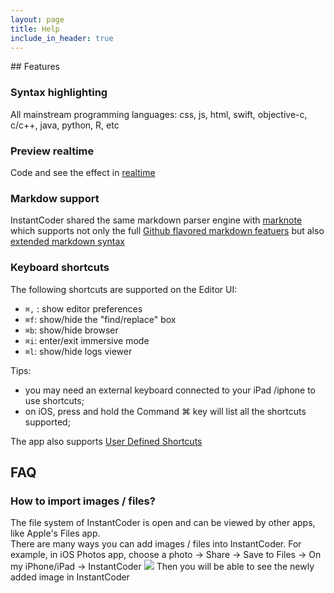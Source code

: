 ```yaml
---
layout: page
title: Help
include_in_header: true
---
```

<div id="toc"></div>
## Features

### Syntax highlighting
All mainstream programming languages: css, js, html, swift, objective-c, c/c++, java, python, R, etc

### Preview realtime
Code and see the effect in [realtime](/InstantCoder/realtime/)

### Markdow support
InstantCoder shared the same markdown parser engine with [marknote](https://marknoteapp.com/) which supports not only the full
[Github flavored markdown featuers](https://marknoteapp.com/doc/Markdown%20Quick%20Reference) but also [extended markdown syntax](https://marknoteapp.com/doc/extended%20markdown) 

### Keyboard shortcuts

The following shortcuts are supported on the Editor UI:   
- `⌘,` : show editor preferences
- `⌘f`: show/hide the "find/replace" box
- `⌘b`: show/hide browser
- `⌘i`: enter/exit immersive mode
- `⌘l`: show/hide logs viewer

Tips: 
- you may need an external keyboard connected to your iPad /iphone to use shortcuts;
- on iOS, press and hold the Command ⌘ key will list all the shortcuts supported;

The app also supports [User Defined Shortcuts](../user-defined-shortcuts/)


## FAQ
### How to import images / files?

The file system of InstantCoder is open and can be viewed by other apps, like Apple's Files app.   
There are many ways you can add images / files into InstantCoder. 
For example, in iOS Photos app, choose a photo -> Share -> Save to Files -> On my iPhone/iPad -> InstantCoder
![](/InstantCoder/assets/images/import-image.png)
Then you will be able to see the newly added image in InstantCoder
